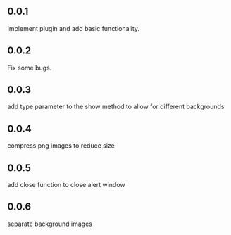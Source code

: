 ## 0.0.1

Implement plugin and add basic functionality.

## 0.0.2

Fix some bugs.

## 0.0.3

add type parameter to the show method to allow for different backgrounds

## 0.0.4

compress png images to reduce size

## 0.0.5

add close function to close alert window

## 0.0.6

separate background images